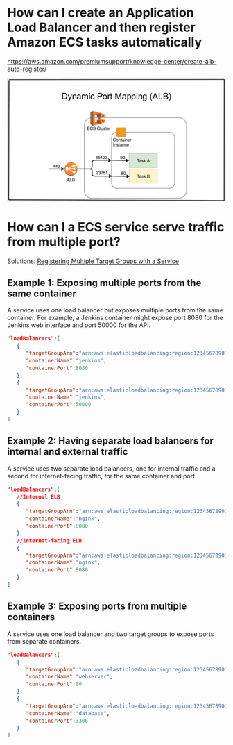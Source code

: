# How can I create an Application Load Balancer and then register Amazon ECS tasks automatically

https://aws.amazon.com/premiumsupport/knowledge-center/create-alb-auto-register/

![alb-dynamic-port-mapping](media/alb-dynamic-port-mapping.png)


# How can I a ECS service serve traffic from multiple port?

Solutions: [Registering Multiple Target Groups with a Service](https://aws.amazon.com/cn/about-aws/whats-new/2019/07/amazon-ecs-services-now-support-multiple-load-balancer-target-groups/)


## Example 1: Exposing multiple ports from the same container
A service uses one load balancer but exposes multiple ports from the same container. For example, a Jenkins container might expose port 8080 for the Jenkins web interface and port 50000 for the API.
```json
"loadBalancers":[
   {  
      "targetGroupArn":"arn:aws:elasticloadbalancing:region:123456789012:targetgroup/target_group_name_1/1234567890123456",
      "containerName":"jenkins",
      "containerPort":8080
   },
   {  
      "targetGroupArn":"arn:aws:elasticloadbalancing:region:123456789012:targetgroup/target_group_name_2/6543210987654321",
      "containerName":"jenkins",
      "containerPort":50000
   }
]
```



## Example 2: Having separate load balancers for internal and external traffic
A service uses two separate load balancers, one for internal traffic and a second for internet-facing traffic, for the same container and port.
```json
"loadBalancers":[
   //Internal ELB
   {  
      "targetGroupArn":"arn:aws:elasticloadbalancing:region:123456789012:targetgroup/target_group_name_1/1234567890123456",
      "containerName":"nginx",
      "containerPort":8080
   },
   //Internet-facing ELB
   {  
      "targetGroupArn":"arn:aws:elasticloadbalancing:region:123456789012:targetgroup/target_group_name_2/6543210987654321",
      "containerName":"nginx",
      "containerPort":8080
   }
]
```



## Example 3: Exposing ports from multiple containers
A service uses one load balancer and two target groups to expose ports from separate containers.
```json
"loadBalancers":[
   {  
      "targetGroupArn":"arn:aws:elasticloadbalancing:region:123456789012:targetgroup/target_group_name_1/1234567890123456",
      "containerName":"webserver",
      "containerPort":80
   },
   {  
      "targetGroupArn":"arn:aws:elasticloadbalancing:region:123456789012:targetgroup/target_group_name_2/6543210987654321",
      "containerName":"database",
      "containerPort":3306
   }
]
```